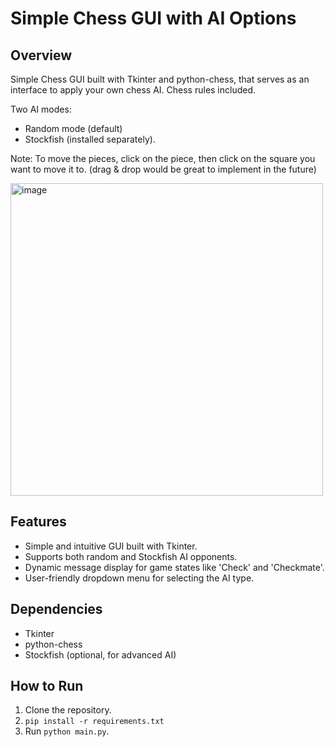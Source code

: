 # Simple Chess GUI with AI Options

## Overview
Simple Chess GUI built with Tkinter and python-chess, that serves as an interface to apply your own chess AI.
Chess rules included.

Two AI modes: 
- Random mode (default)
- Stockfish (installed separately).

Note: To move the pieces, click on the piece, then click on the square you want to move it to.
(drag & drop would be great to implement in the future)

<img width="500" alt="image" src="https://github.com/gusbakker/python-chess-gui/assets/11593313/431bc3bd-994a-4956-8a3d-119a07ad1894">

## Features
- Simple and intuitive GUI built with Tkinter.
- Supports both random and Stockfish AI opponents.
- Dynamic message display for game states like 'Check' and 'Checkmate'.
- User-friendly dropdown menu for selecting the AI type.

## Dependencies
- Tkinter
- python-chess
- Stockfish (optional, for advanced AI)

## How to Run
1. Clone the repository.
2. `pip install -r requirements.txt`
3. Run `python main.py`.
